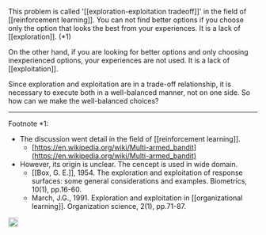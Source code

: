 
This problem is called '[[exploration-exploitation tradeoff]]' in the field of [[reinforcement learning]]. You can not find better options if you choose only the option that looks the best from your experiences. It is a lack of [[exploration]]. (*1)

On the other hand, if you are looking for better options and only choosing inexperienced options, your experiences are not used. It is a lack of [[exploitation]].

Since exploration and exploitation are in a trade-off relationship, it is necessary to execute both in a well-balanced manner, not on one side. So how can we make the well-balanced choices?

---

Footnote *1:

- The discussion went detail in the field of [[reinforcement learning]].
    - [https://en.wikipedia.org/wiki/Multi-armed_bandit](https://en.wikipedia.org/wiki/Multi-armed_bandit)
- However, its origin is unclear. The cencept is used in wide domain.
    - [[Box, G. E.]], 1954. The exploration and exploitation of response surfaces: some general considerations and examples. Biometrics, 10(1), pp.16-60.
    - March, J.G., 1991. Exploration and exploitation in [[organizational learning]]. Organization science, 2(1), pp.71-87.

<img src='https://scrapbox.io/api/pages/nishio/en/icon' alt='en.icon' height="19.5"/>